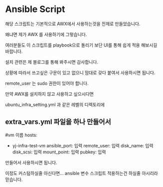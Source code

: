 # Ansible Script

해당 스크립트는 기본적으로 AWX에서 사용하는것을 전제로 만들었습니다.

왜냐면 제가 AWX 를 사용하기에 그렇습니다.

여러분들도 이 스크립트를 playbook으로 돌리기 보단 UI를 통해 쉽게 적용 해보시길 바랍니다.

설치 관련은 제 블로그를 통해 봐주시면 감사합니다.

상황에 따라서 쓰고싶은 구문이 있고 없으니 맘대로 갖다 붙여서 사용하시면 됩니다.

remote_user 는 sudo 권한이 있어야 합니다.

만약 AWX를 설치하지 않고 사용하고 싶으시다면 

ubuntu_infra_setting.yml 과 같은 레벨의 디렉토리에

extra_vars.yml 파일을 하나 만들어서
---
#vm 이름
hosts: 
- yj-infra-test-vm
ansible_port: 입력
remote_user:  입력
disk_name: 입력
disk_scsi: 입력
mount_point: 입력
pubkey: 입력

만들어서 사용하시면 됩니다.

이정도 커스텀하실줄 아신다면... ansible 변수 스크립트 적용하는건 하실줄 아시리라 믿습니다.